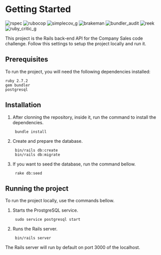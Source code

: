 # Getting Started

![rspec](https://ruby.ci/badges/70c1189f-60c9-44d2-853d-dab3a0cb9663/rspec)
![rubocop](https://ruby.ci/badges/70c1189f-60c9-44d2-853d-dab3a0cb9663/rubocop)
![simplecov_g](https://ruby.ci/badges/70c1189f-60c9-44d2-853d-dab3a0cb9663/simplecov_g)
![brakeman](https://ruby.ci/badges/70c1189f-60c9-44d2-853d-dab3a0cb9663/brakeman)
![bundler_audit](https://ruby.ci/badges/70c1189f-60c9-44d2-853d-dab3a0cb9663/bundler_audit)
![reek](https://ruby.ci/badges/70c1189f-60c9-44d2-853d-dab3a0cb9663/reek)
![ruby_critic_g](https://ruby.ci/badges/70c1189f-60c9-44d2-853d-dab3a0cb9663/ruby_critic_g)

This project is the Rails back-end API for the Company Sales code challenge. Follow this settings to setup the project locally and run it.

## Prerequisites

To run the project, you will need the following dependencies installed:

    ruby 2.7.2
    gem bundler
    postgresql

## Installation

1. After clonning the repository, inside it, run the command to install the dependencies.

        bundle install

2. Create and prepare the database.

        bin/rails db:create
        bin/rails db:migrate

3. If you want to seed the database, run the command bellow.

        rake db:seed
  
## Running the project

To run the project locally, use the commands bellow.

1. Starts the ProstgreSQL service.

        sudo service postgresql start

2. Runs the Rails server.

        bin/rails server

The Rails server will run by default on port 3000 of the localhost.
